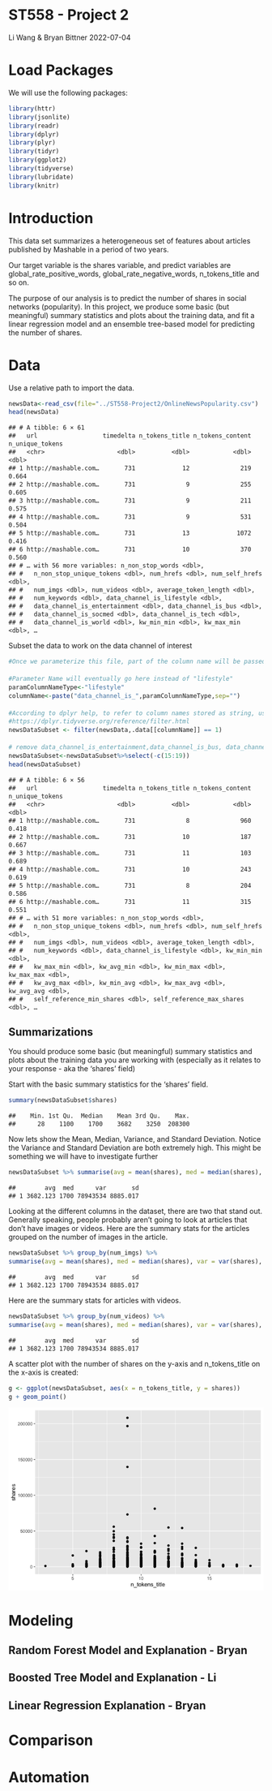 ST558 - Project 2
================
Li Wang & Bryan Bittner
2022-07-04

# Load Packages

We will use the following packages:

``` r
library(httr)
library(jsonlite)
library(readr)
library(dplyr)
library(plyr)
library(tidyr)
library(ggplot2)
library(tidyverse)
library(lubridate)
library(knitr)
```

# Introduction

This data set summarizes a heterogeneous set of features about articles
published by Mashable in a period of two years.

Our target variable is the shares variable, and predict variables are
global\_rate\_positive\_words, global\_rate\_negative\_words,
n\_tokens\_title and so on.

The purpose of our analysis is to predict the number of shares in social
networks (popularity). In this project, we produce some basic (but
meaningful) summary statistics and plots about the training data, and
fit a linear regression model and an ensemble tree-based model for
predicting the number of shares.

# Data

Use a relative path to import the data.

``` r
newsData<-read_csv(file="../ST558-Project2/OnlineNewsPopularity.csv")
head(newsData)
```

    ## # A tibble: 6 × 61
    ##   url                  timedelta n_tokens_title n_tokens_content n_unique_tokens
    ##   <chr>                    <dbl>          <dbl>            <dbl>           <dbl>
    ## 1 http://mashable.com…       731             12              219           0.664
    ## 2 http://mashable.com…       731              9              255           0.605
    ## 3 http://mashable.com…       731              9              211           0.575
    ## 4 http://mashable.com…       731              9              531           0.504
    ## 5 http://mashable.com…       731             13             1072           0.416
    ## 6 http://mashable.com…       731             10              370           0.560
    ## # … with 56 more variables: n_non_stop_words <dbl>,
    ## #   n_non_stop_unique_tokens <dbl>, num_hrefs <dbl>, num_self_hrefs <dbl>,
    ## #   num_imgs <dbl>, num_videos <dbl>, average_token_length <dbl>,
    ## #   num_keywords <dbl>, data_channel_is_lifestyle <dbl>,
    ## #   data_channel_is_entertainment <dbl>, data_channel_is_bus <dbl>,
    ## #   data_channel_is_socmed <dbl>, data_channel_is_tech <dbl>,
    ## #   data_channel_is_world <dbl>, kw_min_min <dbl>, kw_max_min <dbl>, …

Subset the data to work on the data channel of interest

``` r
#Once we parameterize this file, part of the column name will be passed in as a parameter by the render code. I'm creating a separate field to handle this portion of the column name now and eventually we can just set the parameter to this field and the rest should work.

#Parameter Name will eventually go here instead of "lifestyle"
paramColumnNameType<-"lifestyle"
columnName<-paste("data_channel_is_",paramColumnNameType,sep="")

#According to dplyr help, to refer to column names stored as string, use the '.data' pronoun.
#https://dplyr.tidyverse.org/reference/filter.html
newsDataSubset <- filter(newsData,.data[[columnName]] == 1)

# remove data_channel_is_entertainment,data_channel_is_bus, data_channel_is_socmed ,data_channel_is_tech,data_channel_is_world columns.
newsDataSubset<-newsDataSubset%>%select(-c(15:19))
head(newsDataSubset)
```

    ## # A tibble: 6 × 56
    ##   url                  timedelta n_tokens_title n_tokens_content n_unique_tokens
    ##   <chr>                    <dbl>          <dbl>            <dbl>           <dbl>
    ## 1 http://mashable.com…       731              8              960           0.418
    ## 2 http://mashable.com…       731             10              187           0.667
    ## 3 http://mashable.com…       731             11              103           0.689
    ## 4 http://mashable.com…       731             10              243           0.619
    ## 5 http://mashable.com…       731              8              204           0.586
    ## 6 http://mashable.com…       731             11              315           0.551
    ## # … with 51 more variables: n_non_stop_words <dbl>,
    ## #   n_non_stop_unique_tokens <dbl>, num_hrefs <dbl>, num_self_hrefs <dbl>,
    ## #   num_imgs <dbl>, num_videos <dbl>, average_token_length <dbl>,
    ## #   num_keywords <dbl>, data_channel_is_lifestyle <dbl>, kw_min_min <dbl>,
    ## #   kw_max_min <dbl>, kw_avg_min <dbl>, kw_min_max <dbl>, kw_max_max <dbl>,
    ## #   kw_avg_max <dbl>, kw_min_avg <dbl>, kw_max_avg <dbl>, kw_avg_avg <dbl>,
    ## #   self_reference_min_shares <dbl>, self_reference_max_shares <dbl>, …

## Summarizations

You should produce some basic (but meaningful) summary statistics and
plots about the training data you are working with (especially as it
relates to your response - aka the ‘shares’ field)

Start with the basic summary statistics for the ‘shares’ field.

``` r
summary(newsDataSubset$shares)
```

    ##    Min. 1st Qu.  Median    Mean 3rd Qu.    Max. 
    ##      28    1100    1700    3682    3250  208300

Now lets show the Mean, Median, Variance, and Standard Deviation. Notice
the Variance and Standard Deviation are both extremely high. This might
be something we will have to investigate further

``` r
newsDataSubset %>% summarise(avg = mean(shares), med = median(shares), var = var(shares), sd = sd(shares))
```

    ##        avg  med      var       sd
    ## 1 3682.123 1700 78943534 8885.017

Looking at the different columns in the dataset, there are two that
stand out. Generally speaking, people probably aren’t going to look at
articles that don’t have images or videos. Here are the summary stats
for the articles grouped on the number of images in the article.

``` r
newsDataSubset %>% group_by(num_imgs) %>%
summarise(avg = mean(shares), med = median(shares), var = var(shares), sd = sd(shares))
```

    ##        avg  med      var       sd
    ## 1 3682.123 1700 78943534 8885.017

Here are the summary stats for articles with videos.

``` r
newsDataSubset %>% group_by(num_videos) %>%
summarise(avg = mean(shares), med = median(shares), var = var(shares), sd = sd(shares))
```

    ##        avg  med      var       sd
    ## 1 3682.123 1700 78943534 8885.017

A scatter plot with the number of shares on the y-axis and
n\_tokens\_title on the x-axis is created:

``` r
g <- ggplot(newsDataSubset, aes(x = n_tokens_title, y = shares))
g + geom_point()
```

![](Projectd2R_files/figure-gfm/unnamed-chunk-8-1.png)<!-- -->

# Modeling

## Random Forest Model and Explanation - Bryan

## Boosted Tree Model and Explanation - Li

## Linear Regression Explanation - Bryan

# Comparison

# Automation
